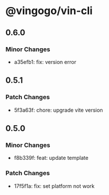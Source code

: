 # @vingogo/vin-cli

## 0.6.0

### Minor Changes

- a35efb1: fix: version error

## 0.5.1

### Patch Changes

- 5f3a63f: chore: upgrade vite version

## 0.5.0

### Minor Changes

- f8b339f: feat: update template

### Patch Changes

- 17f5f1a: fix: set platform not work
